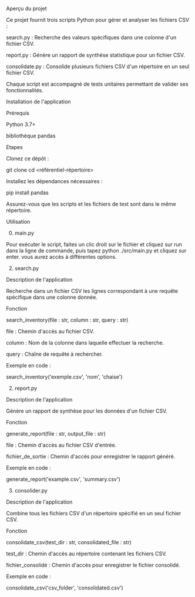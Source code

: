 Aperçu du projet

Ce projet fournit trois scripts Python pour gérer et analyser les fichiers CSV :

search.py : Recherche des valeurs spécifiques dans une colonne d'un fichier CSV.

report.py : Génère un rapport de synthèse statistique pour un fichier CSV.

consolidate.py : Consolide plusieurs fichiers CSV d'un répertoire en un seul fichier CSV.

Chaque script est accompagné de tests unitaires permettant de valider ses fonctionnalités.

Installation de l'application

Prérequis

Python 3.7+

bibliothèque pandas

Etapes

Clonez ce dépôt :

git clone <repository-url>
cd <référentiel-répertoire>

Installez les dépendances nécessaires :

pip install pandas

Assurez-vous que les scripts et les fichiers de test sont dans le même répertoire.

Utilisation

0. main.py
   
Pour exécuter le script, faites un clic droit sur le fichier et cliquez sur run dans la ligne de commande, puis tapez python ./src/main.py et cliquez sur enter. vous aurez accès à différentes options. 

2. search.py

Description de l'application

Recherche dans un fichier CSV les lignes correspondant à une requête spécifique dans une colonne donnée.

Fonction

search_inventory(file : str, column : str, query : str)

file : Chemin d'accès au fichier CSV.

column : Nom de la colonne dans laquelle effectuer la recherche.

query : Chaîne de requête à rechercher.

Exemple en code :

search_inventory('exemple.csv', 'nom', 'chaise')


2. report.py

Description de l'application

Génère un rapport de synthèse pour les données d'un fichier CSV.

Fonction

generate_report(file : str, output_file : str)

file : Chemin d'accès au fichier CSV d'entrée.

fichier_de_sortie : Chemin d'accès pour enregistrer le rapport généré.

Exemple en code :

generate_report('example.csv', 'summary.csv')


3. consolider.py

Description de l'application

Combine tous les fichiers CSV d'un répertoire spécifié en un seul fichier CSV.


Fonction

consolidate_csv(test_dir : str, consolidated_file : str)

test_dir : Chemin d'accès au répertoire contenant les fichiers CSV.

fichier_consolidé : Chemin d'accès pour enregistrer le fichier consolidé.


Exemple en code :

consolidate_csv('csv_folder', 'consolidated.csv')



